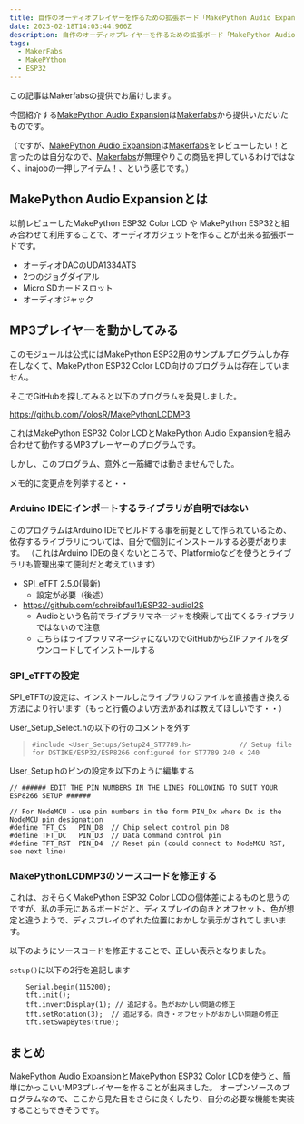 ```yaml
---
title: 自作のオーディオプレイヤーを作るための拡張ボード「MakePython Audio Expansion」
date: 2023-02-18T14:03:44.966Z
description: 自作のオーディオプレイヤーを作るための拡張ボード「MakePython Audio Expansion」を紹介します。
tags:
  - MakerFabs
  - MakePYthon
  - ESP32
---
```

この記事はMakerfabsの提供でお届けします。

今回紹介する[MakePython Audio Expansion](https://www.makerfabs.com/makepython-audio.html)は[Makerfabs](https://www.makerfabs.com/)から提供いただいたものです。

（ですが、[MakePython Audio Expansion](https://www.makerfabs.com/makepython-audio.html)は[Makerfabs](https://www.makerfabs.com/)をレビューしたい！と言ったのは自分なので、[Makerfabs](https://www.makerfabs.com/)が無理やりこの商品を押しているわけではなく、inajobの一押しアイテム！、という感じです。）

## MakePython Audio Expansionとは

以前レビューしたMakePython ESP32 Color LCD や MakePython ESP32と組み合わせて利用することで、オーディオガジェットを作ることが出来る拡張ボードです。


- オーディオDACのUDA1334ATS
- 2つのジョグダイアル
- Micro SDカードスロット
- オーディオジャック

## MP3プレイヤーを動かしてみる

このモジュールは公式にはMakePython ESP32用のサンプルプログラムしか存在しなくて、MakePython ESP32 Color LCD向けのプログラムは存在していません。

そこでGitHubを探してみると以下のプログラムを発見しました。

https://github.com/VolosR/MakePythonLCDMP3

これはMakePython ESP32 Color LCDとMakePython Audio Expansionを組み合わせて動作するMP3プレーヤーのプログラムです。

しかし、このプログラム、意外と一筋縄では動きませんでした。

メモ的に変更点を列挙すると・・

### Arduino IDEにインポートするライブラリが自明ではない

このプログラムはArduino IDEでビルドする事を前提として作られているため、依存するライブラリについては、自分で個別にインストールする必要があります。
（これはArduino IDEの良くないところで、Platformioなどを使うとライブラリも管理出来て便利だと考えています）

- SPI_eTFT 2.5.0(最新)
    - 設定が必要（後述）
- https://github.com/schreibfaul1/ESP32-audioI2S
    - Audioという名前でライブラリマネージャを検索して出てくるライブラリではないので注意
    - こちらはライブラリマネージャにないのでGitHubからZIPファイルをダウンロードしてインストールする

### SPI_eTFTの設定

SPI_eTFTの設定は、インストールしたライブラリのファイルを直接書き換える方法により行います（もっと行儀のよい方法があれば教えてほしいです・・）

User_Setup_Select.hの以下の行のコメントを外す

> `#include <User_Setups/Setup24_ST7789.h>            // Setup file for DSTIKE/ESP32/ESP8266 configured for ST7789 240 x 240`

User_Setup.hのピンの設定を以下のように編集する

```
// ###### EDIT THE PIN NUMBERS IN THE LINES FOLLOWING TO SUIT YOUR ESP8266 SETUP ######

// For NodeMCU - use pin numbers in the form PIN_Dx where Dx is the NodeMCU pin designation
#define TFT_CS   PIN_D8  // Chip select control pin D8
#define TFT_DC   PIN_D3  // Data Command control pin
#define TFT_RST  PIN_D4  // Reset pin (could connect to NodeMCU RST, see next line)
```

### MakePythonLCDMP3のソースコードを修正する

これは、おそらくMakePython ESP32 Color LCDの個体差によるものと思うのですが、私の手元にあるボードだと、ディスプレイの向きとオフセット、色が想定と違うようで、ディスプレイのずれた位置におかしな表示がされてしまいます。

以下のようにソースコードを修正することで、正しい表示となりました。

`setup()`に以下の2行を追記します

```
    Serial.begin(115200);
    tft.init();
    tft.invertDisplay(1); // 追記する。色がおかしい問題の修正
    tft.setRotation(3);  // 追記する。向き・オフセットがおかしい問題の修正
    tft.setSwapBytes(true);
```

## まとめ

[MakePython Audio Expansion](https://www.makerfabs.com/makepython-audio.html)とMakePython ESP32 Color LCDを使うと、簡単にかっこいいMP3プレイヤーを作ることが出来ました。
オープンソースのプログラムなので、ここから見た目をさらに良くしたり、自分の必要な機能を実装することもできそうです。
